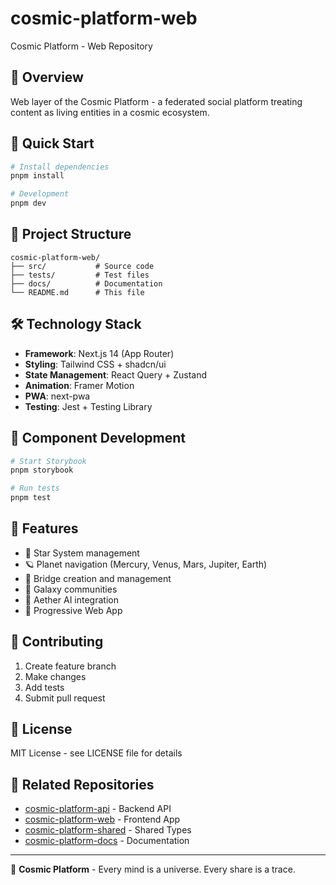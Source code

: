 # cosmic-platform-web

Cosmic Platform - Web Repository

## 🌌 Overview

Web layer of the Cosmic Platform - a federated social platform treating content as living entities in a cosmic ecosystem.

## 🚀 Quick Start

```bash
# Install dependencies
pnpm install

# Development
pnpm dev
```

## 📁 Project Structure

```
cosmic-platform-web/
├── src/           # Source code
├── tests/         # Test files  
├── docs/          # Documentation
└── README.md      # This file
```

## 🛠️ Technology Stack


- **Framework**: Next.js 14 (App Router)
- **Styling**: Tailwind CSS + shadcn/ui
- **State Management**: React Query + Zustand
- **Animation**: Framer Motion
- **PWA**: next-pwa
- **Testing**: Jest + Testing Library

## 🎨 Component Development

```bash
# Start Storybook
pnpm storybook

# Run tests
pnpm test
```

## 📱 Features

- 🌟 Star System management
- 🪐 Planet navigation (Mercury, Venus, Mars, Jupiter, Earth)
- 🌉 Bridge creation and management
- 🌌 Galaxy communities
- 🤖 Aether AI integration
- 📱 Progressive Web App


## 🤝 Contributing

1. Create feature branch
2. Make changes
3. Add tests
4. Submit pull request

## 📜 License

MIT License - see LICENSE file for details

## 🌟 Related Repositories

- [cosmic-platform-api](../cosmic-platform-api) - Backend API
- [cosmic-platform-web](../cosmic-platform-web) - Frontend App  
- [cosmic-platform-shared](../cosmic-platform-shared) - Shared Types
- [cosmic-platform-docs](../cosmic-platform-docs) - Documentation

---

🌌 **Cosmic Platform** - Every mind is a universe. Every share is a trace.

